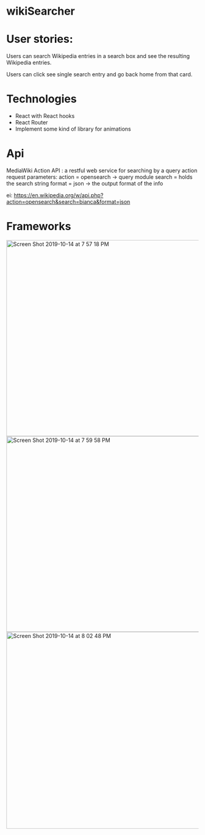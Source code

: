 # wikiSearcher

# User stories:

Users can search Wikipedia entries in a search box and see the resulting Wikipedia entries.

Users can click see single search entry and go back home from that card. 

# Technologies
- React with React hooks 
- React Router 
- Implement some kind of library for animations 

# Api
MediaWiki Action API : a restful web service for searching by a query action
request parameters: 
action = opensearch -> query module 
search = holds the search string 
format = json -> the output format of the info

ei: https://en.wikipedia.org/w/api.php?action=opensearch&search=bianca&format=json

# Frameworks 
<img width="514" alt="Screen Shot 2019-10-14 at 7 57 18 PM" src="https://user-images.githubusercontent.com/28660530/66794346-6bb91780-eebe-11e9-894e-1a56f63b428c.png">
<img width="513" alt="Screen Shot 2019-10-14 at 7 59 58 PM" src="https://user-images.githubusercontent.com/28660530/66794345-6bb91780-eebe-11e9-8b4d-a8a567aaae29.png">
<img width="516" alt="Screen Shot 2019-10-14 at 8 02 48 PM" src="https://user-images.githubusercontent.com/28660530/66794343-6bb91780-eebe-11e9-8970-4096cc1a3b92.png">


